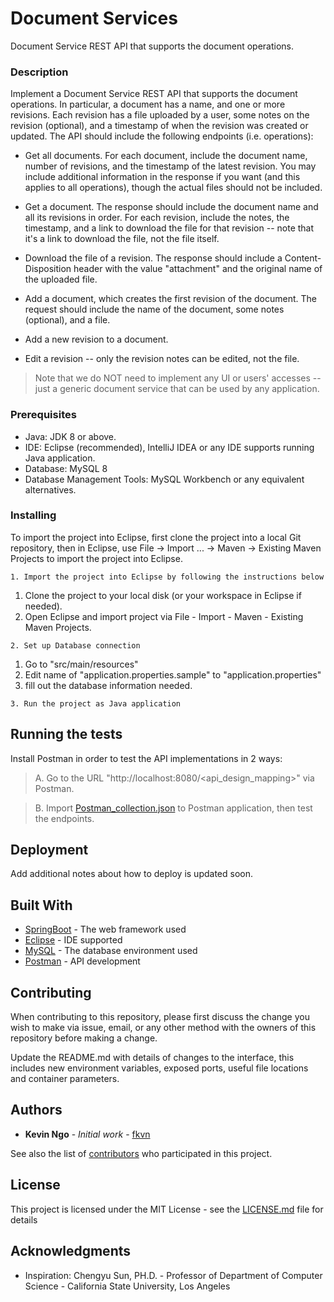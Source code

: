 # Document Services

 Document Service REST API that supports the document operations. 

### Description
 
Implement a Document Service REST API that supports the document operations. In particular, a document has a name, and one or more revisions. Each revision has a file uploaded by a user, some notes on the revision (optional), and a timestamp of when the revision was created or updated. The API should include the following endpoints (i.e. operations):

 * Get all documents. For each document, include the document name, number of revisions, and the timestamp of the latest revision. You may include additional information in the response if you want (and this applies to all operations), though the actual files should not be included.

 * Get a document. The response should include the document name and all its revisions in order. For each revision, include the notes, the timestamp, and a link to download the file for that revision -- note that it's a link to download the file, not the file itself.

 * Download the file of a revision. The response should include a Content-Disposition header with the value "attachment" and the original name of the uploaded file.

 * Add a document, which creates the first revision of the document. The request should include the name of the document, some notes (optional), and a file.

 * Add a new revision to a document.
 
 * Edit a revision -- only the revision notes can be edited, not the file.

> Note that we do NOT need to implement any UI or users' accesses -- just a generic document service that can be used by any application.

### Prerequisites

* Java: JDK 8 or above.
* IDE: Eclipse (recommended), IntelliJ IDEA or any IDE supports running Java application.
* Database: MySQL 8 
* Database Management Tools: MySQL Workbench or any equivalent alternatives.

### Installing

To import the project into Eclipse, first clone the project into a local Git repository, then in Eclipse, use File -> Import ... -> Maven -> Existing Maven Projects to import the project into Eclipse.

```
1. Import the project into Eclipse by following the instructions below
```

1. Clone the project to your local disk (or your workspace in Eclipse if needed).
1. Open Eclipse and import project via File - Import - Maven - Existing Maven Projects.

```
2. Set up Database connection
```
1. Go to "src/main/resources"
1. Edit name of "application.properties.sample" to "application.properties"
1. fill out the database information needed.

```
3. Run the project as Java application 
```

## Running the tests

Install Postman in order to test the API implementations in 2 ways:

> A. Go to the URL "http://localhost:8080/<api_design_mapping>" via Postman.

> B. Import [Postman_collection.json](https://github.com/fkvn/Document-Service-REST-API/blob/master/Postman_collection.json) to Postman application, then test the endpoints.

## Deployment

Add additional notes about how to deploy is updated soon.

## Built With

* [SpringBoot](http://start.spring.io) - The web framework used
* [Eclipse](https://www.eclipse.org/downloads/packages/release/indigo/sr2/eclipse-ide-java-ee-developers) - IDE supported
* [MySQL](https://dev.mysql.com/downloads/mysql/) - The database environment used
* [Postman](https://www.getpostman.com) - API development

## Contributing

When contributing to this repository, please first discuss the change you wish to make via issue, email, or any other method with the owners of this repository before making a change.

Update the README.md with details of changes to the interface, this includes new environment variables, exposed ports, useful file locations and container parameters.
 

## Authors

* **Kevin Ngo** - *Initial work* - [fkvn](https://github.com/fkvn)

See also the list of [contributors](https://github.com/fkvn/Hiring_process/graphs/contributors) who participated in this project.

## License

This project is licensed under the MIT License - see the [LICENSE.md](https://github.com/fkvn/Hiring_process/blob/master/LICENSE) file for details

## Acknowledgments

* Inspiration: Chengyu Sun, PH.D. - Professor of Department of Computer Science - California State University, Los Angeles
